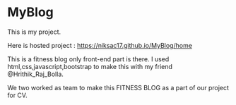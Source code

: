 # MyBlog
This is my project.

Here is hosted project :  https://niksac17.github.io/MyBlog/home

This is a fitness blog only front-end part is there.
I used html,css,javascript,bootstrap to make this with my friend @Hrithik_Raj_Bolla.

We two worked as team to make this FITNESS BLOG as a part of our project for CV.
